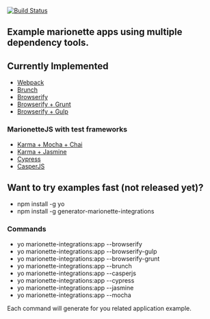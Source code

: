 [![Build Status](https://travis-ci.org/marionettejs/marionette-integrations.svg?branch=master)](https://travis-ci.org/marionettejs/marionette-integrations)

Example marionette apps using multiple dependency tools.
-----

## Currently Implemented
  * [Webpack](/webpack)
  * [Brunch](/brunch)
  * [Browserify](/browserify)
  * [Browserify + Grunt](/browserify-grunt)
  * [Browserify + Gulp](/browserify-gulp)

### MarionetteJS with test frameworks
 * [Karma + Mocha + Chai](/mocha)
 * [Karma + Jasmine](/jasmine)
 * [Cypress](/cypress)
 * [CasperJS](/casperjs)


## Want to try examples fast (not released yet)?

 * npm install -g yo
 * npm install -g generator-marionette-integrations

 ### Commands

 * yo marionette-integrations:app --browserify
 * yo marionette-integrations:app --browserify-gulp
 * yo marionette-integrations:app --browserify-grunt
 * yo marionette-integrations:app --brunch
 * yo marionette-integrations:app --casperjs
 * yo marionette-integrations:app --cypress
 * yo marionette-integrations:app --jasmine
 * yo marionette-integrations:app --mocha

Each command will generate for you related application example.
